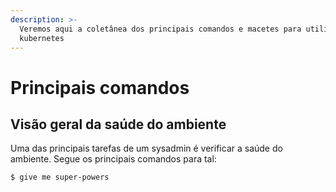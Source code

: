 ```yaml
---
description: >-
  Veremos aqui a coletânea dos principais comandos e macetes para utilizar o
  kubernetes
---
```


# Principais comandos

## Visão geral da saúde do ambiente

Uma das principais tarefas de um sysadmin é verificar a saúde do ambiente. Segue os principais comandos para tal:

```
$ give me super-powers
```

